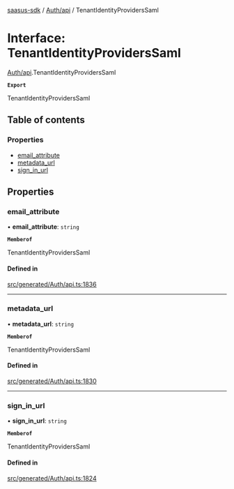 [saasus-sdk](../README.md) / [Auth/api](../modules/Auth_api.md) / TenantIdentityProvidersSaml

# Interface: TenantIdentityProvidersSaml

[Auth/api](../modules/Auth_api.md).TenantIdentityProvidersSaml

**`Export`**

TenantIdentityProvidersSaml

## Table of contents

### Properties

- [email\_attribute](Auth_api.TenantIdentityProvidersSaml.md#email_attribute)
- [metadata\_url](Auth_api.TenantIdentityProvidersSaml.md#metadata_url)
- [sign\_in\_url](Auth_api.TenantIdentityProvidersSaml.md#sign_in_url)

## Properties

### email\_attribute

• **email\_attribute**: `string`

**`Memberof`**

TenantIdentityProvidersSaml

#### Defined in

[src/generated/Auth/api.ts:1836](https://github.com/saasus-platform/saasus-sdk-javascript/blob/6b95732/src/generated/Auth/api.ts#L1836)

___

### metadata\_url

• **metadata\_url**: `string`

**`Memberof`**

TenantIdentityProvidersSaml

#### Defined in

[src/generated/Auth/api.ts:1830](https://github.com/saasus-platform/saasus-sdk-javascript/blob/6b95732/src/generated/Auth/api.ts#L1830)

___

### sign\_in\_url

• **sign\_in\_url**: `string`

**`Memberof`**

TenantIdentityProvidersSaml

#### Defined in

[src/generated/Auth/api.ts:1824](https://github.com/saasus-platform/saasus-sdk-javascript/blob/6b95732/src/generated/Auth/api.ts#L1824)
